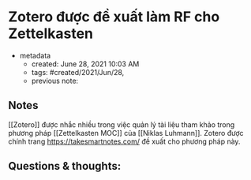 # Zotero được đề xuất làm RF cho Zettelkasten

- metadata
	- created: June 28, 2021 10:03 AM
	- tags: #created/2021/Jun/28,
	- previous note:

## Notes
[[Zotero]] được nhắc nhiều trong việc quản lý tài liệu tham khảo trong phương pháp [[Zettelkasten MOC]]  của [[Niklas Luhmann]]. Zotero được chính trang https://takesmartnotes.com/ đề xuất cho phương pháp này.

## Questions & thoughts:


